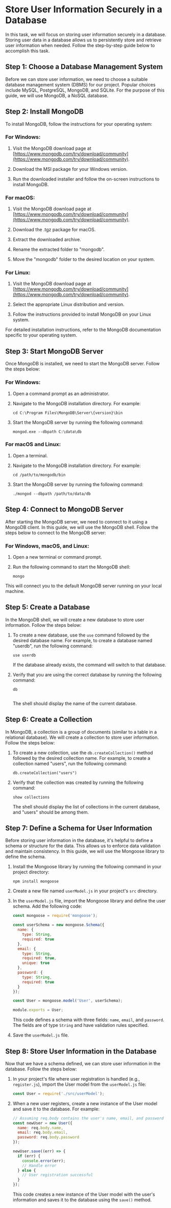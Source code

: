 
# Store User Information Securely in a Database

In this task, we will focus on storing user information securely in a database. Storing user data in a database allows us to persistently store and retrieve user information when needed. Follow the step-by-step guide below to accomplish this task.

## Step 1: Choose a Database Management System

Before we can store user information, we need to choose a suitable database management system (DBMS) for our project. Popular choices include MySQL, PostgreSQL, MongoDB, and SQLite. For the purpose of this guide, we will use MongoDB, a NoSQL database.

## Step 2: Install MongoDB

To install MongoDB, follow the instructions for your operating system:

### For Windows:

1. Visit the MongoDB download page at [https://www.mongodb.com/try/download/community](https://www.mongodb.com/try/download/community).

2. Download the MSI package for your Windows version.

3. Run the downloaded installer and follow the on-screen instructions to install MongoDB.

### For macOS:

1. Visit the MongoDB download page at [https://www.mongodb.com/try/download/community](https://www.mongodb.com/try/download/community).

2. Download the .tgz package for macOS.

3. Extract the downloaded archive.

4. Rename the extracted folder to "mongodb".

5. Move the "mongodb" folder to the desired location on your system.

### For Linux:

1. Visit the MongoDB download page at [https://www.mongodb.com/try/download/community](https://www.mongodb.com/try/download/community).

2. Select the appropriate Linux distribution and version.

3. Follow the instructions provided to install MongoDB on your Linux system.

For detailed installation instructions, refer to the MongoDB documentation specific to your operating system.

## Step 3: Start MongoDB Server

Once MongoDB is installed, we need to start the MongoDB server. Follow the steps below:

### For Windows:

1. Open a command prompt as an administrator.

2. Navigate to the MongoDB installation directory. For example:

   ```plaintext
   cd C:\Program Files\MongoDB\Server\{version}\bin
   ```

3. Start the MongoDB server by running the following command:

   ```plaintext
   mongod.exe --dbpath C:\data\db
   ```

### For macOS and Linux:

1. Open a terminal.

2. Navigate to the MongoDB installation directory. For example:

   ```plaintext
   cd /path/to/mongodb/bin
   ```

3. Start the MongoDB server by running the following command:

   ```plaintext
   ./mongod --dbpath /path/to/data/db
   ```

## Step 4: Connect to MongoDB Server

After starting the MongoDB server, we need to connect to it using a MongoDB client. In this guide, we will use the MongoDB shell. Follow the steps below to connect to the MongoDB server:

### For Windows, macOS, and Linux:

1. Open a new terminal or command prompt.

2. Run the following command to start the MongoDB shell:

   ```plaintext
   mongo
   ```

This will connect you to the default MongoDB server running on your local machine.

## Step 5: Create a Database

In the MongoDB shell, we will create a new database to store user information. Follow the steps below:

1. To create a new database, use the `use` command followed by the desired database name. For example, to create a database named "userdb", run the following command:

   ```plaintext
   use userdb
   ```

   If the database already exists, the command will switch to that database.

2. Verify that you are using the correct database by running the following command:

   ```plaintext
   db


   ```

   The shell should display the name of the current database.

## Step 6: Create a Collection

In MongoDB, a collection is a group of documents (similar to a table in a relational database). We will create a collection to store user information. Follow the steps below:

1. To create a new collection, use the `db.createCollection()` method followed by the desired collection name. For example, to create a collection named "users", run the following command:

   ```plaintext
   db.createCollection("users")
   ```

2. Verify that the collection was created by running the following command:

   ```plaintext
   show collections
   ```

   The shell should display the list of collections in the current database, and "users" should be among them.

## Step 7: Define a Schema for User Information

Before storing user information in the database, it's helpful to define a schema or structure for the data. This allows us to enforce data validation and maintain consistency. In this guide, we will use the Mongoose library to define the schema.

1. Install the Mongoose library by running the following command in your project directory:

   ```plaintext
   npm install mongoose
   ```

2. Create a new file named `userModel.js` in your project's `src` directory.

3. In the `userModel.js` file, import the Mongoose library and define the user schema. Add the following code:

   ```javascript
   const mongoose = require('mongoose');

   const userSchema = new mongoose.Schema({
     name: {
       type: String,
       required: true
     },
     email: {
       type: String,
       required: true,
       unique: true
     },
     password: {
       type: String,
       required: true
     }
   });

   const User = mongoose.model('User', userSchema);

   module.exports = User;
   ```

   This code defines a schema with three fields: `name`, `email`, and `password`. The fields are of type `String` and have validation rules specified.

4. Save the `userModel.js` file.

## Step 8: Store User Information in the Database

Now that we have a schema defined, we can store user information in the database. Follow the steps below:

1. In your project's file where user registration is handled (e.g., `register.js`), import the User model from the `userModel.js` file:

   ```javascript
   const User = require('./src/userModel');
   ```

2. When a new user registers, create a new instance of the User model and save it to the database. For example:

   ```javascript
   // Assuming req.body contains the user's name, email, and password
   const newUser = new User({
     name: req.body.name,
     email: req.body.email,
     password: req.body.password
   });

   newUser.save((err) => {
     if (err) {
       console.error(err);
       // Handle error
     } else {
       // User registration successful
     }
   });
   ```

   This code creates a new instance of the User model with the user's information and saves it to the database using the `save()` method.

